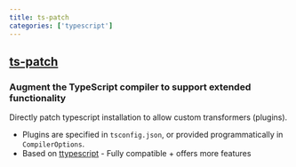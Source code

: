 ```yaml
---
title: ts-patch
categories: ['typescript']
---
```

## [ts-patch](https://github.com/nonara/ts-patch)

### Augment the TypeScript compiler to support extended functionality


Directly patch typescript installation to allow custom transformers (plugins).  

- Plugins are specified in `tsconfig.json`, or provided programmatically in `CompilerOptions`.
- Based on [ttypescript](https://github.com/cevek/ttypescript) - Fully compatible + offers more features
